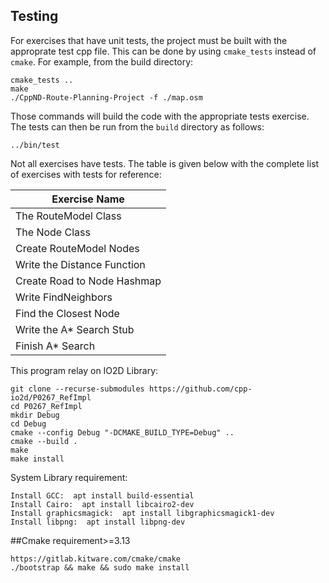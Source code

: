 ## Testing

For exercises that have unit tests, the project must be built with the approprate test cpp file. This can be done by using `cmake_tests` instead of `cmake`. For example, from the build directory:
```
cmake_tests ..
make
./CppND-Route-Planning-Project -f ./map.osm
```

Those commands will build the code with the appropriate tests exercise. The tests can then be run from the `build` directory as follows:
```
../bin/test
```
Not all exercises have tests. The table is given below with the complete list of exercises with tests for reference:

| Exercise Name               | 
|-----------------------------|
| The RouteModel Class        |
| The Node Class              |
| Create RouteModel Nodes     |
| Write the Distance Function |
| Create Road to Node Hashmap |
| Write FindNeighbors         |
| Find the Closest Node       |
| Write the A* Search Stub    |
| Finish A* Search            |

This program relay on IO2D Library:
```
git clone --recurse-submodules https://github.com/cpp-io2d/P0267_RefImpl
cd P0267_RefImpl
mkdir Debug
cd Debug
cmake --config Debug "-DCMAKE_BUILD_TYPE=Debug" ..
cmake --build .
make
make install
```
System Library requirement:
```
Install GCC:  apt install build-essential
Install Cairo:  apt install libcairo2-dev
Install graphicsmagick:  apt install libgraphicsmagick1-dev
Install libpng:  apt install libpng-dev
```
##Cmake requirement>=3.13
```
https://gitlab.kitware.com/cmake/cmake
./bootstrap && make && sudo make install
```

